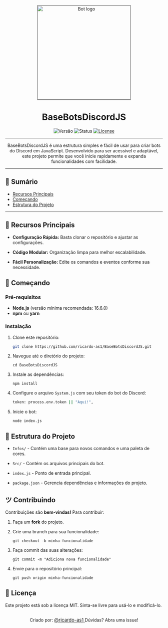 <p align="center">
  <a href="" rel="noopener">
 <img width=300px height=300px src="https://sernotavel.com.br/wp-content/uploads/2021/12/image-23.png" alt="Bot logo"></a>
</p>

<h1 align="center">BaseBotsDiscordJS</h1>

<div align="center">

![Versão](https://img.shields.io/badge/Versão-v1.0.2-blue.svg)
![Status](https://img.shields.io/badge/Status-Development-blue.svg)
[![License](https://img.shields.io/badge/License-MIT-blue.svg)](/LICENSE)

***

BaseBotsDiscordJS é uma estrutura simples e fácil de usar para criar bots do Discord em JavaScript. Desenvolvido para ser acessível e adaptável, este projeto permite que você inicie rapidamente e expanda funcionalidades com facilidade.

</div>

***

## 📝 Sumário

- [Recursos Principais](#principais)
- [Começando](#comecando)
- [Estrutura do Projeto](#estrutura)

***

## 🧸 Recursos Principais<a name="principais"></a>

- **Configuração Rápida:** Basta clonar o repositório e ajustar as configurações.

- **Código Modular:** Organização limpa para melhor escalabilidade.

- **Fácil Personalização:** Edite os comandos e eventos conforme sua necessidade.

## 🚀 Começando<a name="comecando"></a>

### Pré-requisitos

- **Node.js** (versão mínima recomendada: 16.6.0)
- **npm** ou **yarn**

### Instalação

1. Clone este repositório:
   ```bash
   git clone https://github.com/ricardo-as1/BaseBotsDiscordJS.git
   ```

2. Navegue até o diretório do projeto:
   ```
   cd BaseBotsDiscordJS
   ```

3. Instale as dependências:
   ```
   npm install
   ```

4. Configure o arquivo ``System.js`` com seu token do bot do Discord:
   ```bash
   token: process.env.token || "Aqui!",
   ```


5. Inicie o bot:
   ```
   node index.js
   ```

## 🎈 Estrutura do Projeto<a name="estrutura"></a>

- ```Infos/``` - Contém uma base para novos comandos e uma paleta de cores.

- ```Src/``` - Contém os arquivos principais do bot.

- ```index.js``` - Ponto de entrada principal.

- ```package.json``` - Gerencia dependências e informações do projeto.

## ツ Contribuindo

Contribuições são **bem-vindas!** Para contribuir:

1. Faça um **fork** do projeto.

2. Crie uma branch para sua funcionalidade:

   ```git checkout -b minha-funcionalidade```

3. Faça commit das suas alterações:

   ```git commit -m "Adiciona nova funcionalidade"```

4. Envie para o repositório principal:

   ```git push origin minha-funcionalidade```

## 📜 Licença

Este projeto está sob a licença MIT. Sinta-se livre para usá-lo e modificá-lo.

##

<p align="center">Criado por:
  <a href="https://github.com/ricardo-as1" rel="noopener">
    <span style="font-size: 15px;">@ricardo-as1</span>
  </a>Dúvidas? Abra uma issue!
</p>

